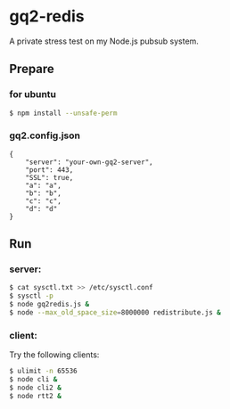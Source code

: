 # gq2-redis

A private stress test on my Node.js pubsub system.

## Prepare

### for ubuntu

```bash
$ npm install --unsafe-perm
```
### gq2.config.json

```
{
	"server": "your-own-gq2-server",
	"port": 443,
	"SSL": true,
	"a": "a",
	"b": "b",
	"c": "c",
	"d": "d"
}
```

## Run

### server:

```bash
$ cat sysctl.txt >> /etc/sysctl.conf
$ sysctl -p
$ node gq2redis.js &
$ node --max_old_space_size=8000000 redistribute.js &
```

### client:

Try the following clients:
```bash
$ ulimit -n 65536
$ node cli &
$ node cli2 &
$ node rtt2 &
```

